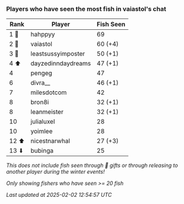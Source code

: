 ### Players who have seen the most fish in vaiastol's chat
| Rank | Player | Fish Seen |
|------|--------|-----------|
| 1 🥇  | hahppyy  | 69 |
| 2 🥈  | vaiastol  | 60 (+4) |
| 3 🥉  | leastsussyimposter  | 50 (+1) |
| 4 ⬆ | dayzedinndaydreams  | 47 (+1) |
| 4  | pengeg  | 47 |
| 6  | divra__  | 46 (+1) |
| 7  | milesdotcom  | 42 |
| 8  | bron8i  | 32 (+1) |
| 8  | leanmeister  | 32 (+1) |
| 10  | julialuxel  | 28 |
| 10  | yoimlee  | 28 |
| 12 ⬆ | nicestnarwhal  | 27 (+3) |
| 13 ⬇ | bubinga  | 25 |

_This does not include fish seen through 🎁 gifts or through releasing to another player during the winter events!_

_Only showing fishers who have seen >= 20 fish_

_Last updated at 2025-02-02 12:54:57 UTC_